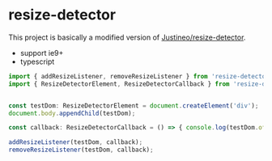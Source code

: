 # resize-detector

This project is basically a modified version of [Justineo/resize-detector](https://github.com/Justineo/resize-detector).

- support ie9+
- typescript

```typescript
import { addResizeListener, removeResizeListener } from 'resize-detector-typescript';
import { ResizeDetectorElement, ResizeDetectorCallback } from 'resize-detector-typescript/dist/resize-detector-options';


const testDom: ResizeDetectorElement = document.createElement('div');
document.body.appendChild(testDom);

const callback: ResizeDetectorCallback = () => { console.log(testDom.offsetWidth) };

addResizeListener(testDom, callback);
removeResizeListener(testDom, callback);
```